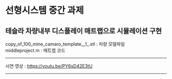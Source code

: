 # 선형시스템 중간 과제
테슬라 차량내부 디스플레이 매트랩으로 시뮬레이션 구현
---

copy_of_100_mine_camaro_template__1_.stl : 차량 모델파일<br/>
middleproject.m : 매트랩 코드

---

시연 영상 : https://youtu.be/PY6sD42E3tU

---

